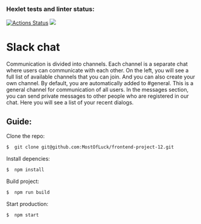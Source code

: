 ### Hexlet tests and linter status:
[![Actions Status](https://github.com/MostOfLuck/frontend-project-12/actions/workflows/hexlet-check.yml/badge.svg)](https://github.com/MostOfLuck/frontend-project-12/actions)
<a href="https://codeclimate.com/github/MostOfLuck/frontend-project-12/maintainability"><img src="https://api.codeclimate.com/v1/badges/6ffc08398a9a69bd0621/maintainability" /></a>

# Slack chat

Communication is divided into channels. Each channel is a separate chat where users can communicate with each other. On the left, you will see a full list of available channels that you can join. And you can also create your own channel. By default, you are automatically added to #general. This is a general channel for communication of all users. In the messages section, you can send private messages to other people who are registered in our chat. Here you will see a list of your recent dialogs.


Guide:
-------

Clone the repo:
 ```bash
$  git clone git@github.com:MostOfLuck/frontend-project-12.git
```

Install depencies:
 ```bash
$  npm install
```

Build project:
 ```bash
$  npm run build
```

Start production:
 ```bash
$  npm start
```

